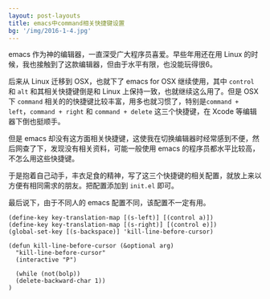 ```yaml
---
layout: post-layouts
title: emacs中command相关快捷键设置
bg: '/img/2016-1-4.jpg'
---
```


emacs 作为神的编辑器，一直深受广大程序员喜爱。早些年用还在用 Linux 的时候，我也接触到了这款编辑器，但由于水平有限，也没能玩得很6。

后来从 Linux 迁移到 OSX，也就下了 emacs for OSX 继续使用，其中 `control` 和 `alt` 和其相关快捷键倒是和 Linux 上保持一致，也就继续这么用了。但是 OSX 下 `command`  相关的的快捷键比较丰富，用多也就习惯了，特别是`command + left`，`command + right` 和 `command + delete` 这三个快捷键，在 Xcode 等编辑器下倒也挺顺手。

但是 emacs 却没有这方面相关快捷键，这使我在切换编辑器时经常感到不便，然后网查了下，发现没有相关资料，可能一般使用 emacs 的程序员都水平比较高，不怎么用这些快捷键。

于是抱着自己动手，丰衣足食的精神，写了这三个快捷键的相关配置，就放上来以方便有相同需求的朋友。把配置添加到 `init.el` 即可。

最后说下，由于不同人的 emacs 配置不同，该配置不一定有用。

    (define-key key-translation-map [(s-left)] [(control a)])
    (define-key key-translation-map [(s-right)] [(control e)])
    (global-set-key [(s-backspace)] 'kill-line-before-cursor)

    (defun kill-line-before-cursor (&optional arg)
      "kill-line-before-cursor"
      (interactive "P")

      (while (not(bolp))
      (delete-backward-char 1))  
    )
